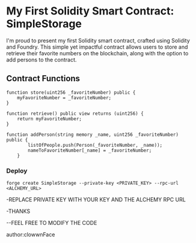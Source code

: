 # My First Solidity Smart Contract: SimpleStorage

I'm proud to present my first Solidity smart contract, crafted using Solidity and Foundry. This simple yet impactful contract allows users to store and retrieve their favorite numbers on the blockchain, along with the option to add persons to the contract.

## Contract Functions


```solidity
function store(uint256 _favoriteNumber) public {
    myFavoriteNumber = _favoriteNumber;
}

function retrieve() public view returns (uint256) {
    return myFavoriteNumber;
}

function addPerson(string memory _name, uint256 _favoriteNumber) public {
        listOfPeople.push(Person(_favoriteNumber, _name));
        nameToFavoriteNumber[_name] = _favoriteNumber;
    }
```
### Deploy
```forge create SimpleStorage --private-key <PRIVATE_KEY> --rpc-url <ALCHEMY_URL>```

-REPLACE PRIVATE KEY WITH YOUR KEY AND THE ALCHEMY RPC URL

-THANKS

--FEEL FREE TO MODIFY THE CODE

author:clowwnFace
